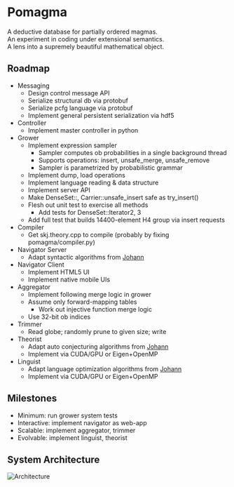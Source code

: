 Pomagma
=======

A deductive database for partially ordered magmas.<br />
An experiment in coding under extensional semantics.<br />
A lens into a supremely beautiful mathematical object.

Roadmap
-------

- Messaging
    - Design control message API
    - Serialize structural db via protobuf
    - Serialize pcfg language via protobuf
    - Implement general persistent serialization via hdf5
- Controller
    - Implement master controller in python
- Grower
    - Implement expression sampler
        - Sampler computes ob probabilities in a single background thread
        - Supports operations: insert, unsafe_merge, unsafe_remove
        - Sampler is parametrized by probabilistic grammar
    - Implement dump, load operations
    - Implement language reading & data structure
    - Implement server API
    - Make DenseSet::, Carrier::unsafe_insert safe as try_insert()
    - Flesh out unit test to exercise all methods
        - Add tests for DenseSet::Iterator2, 3
    - Add full test that builds 14400-element H4 group via insert requests
- Compiler
    - Get skj.theory.cpp to compile (probably by fixing pomagma/compiler.py)
- Navigator Server
    - Adapt syntactic algorithms from [Johann](http://github.com/fritzo/Johann)
- Navigator Client
    - Implement HTML5 UI
    - Implement native mobile UIs
- Aggregator
    - Implement following merge logic in grower
    - Assume only forward-mapping tables
        - Work out injective function merge logic
    - Use 32-bit ob indices
- Trimmer
    - Read globe; randomly prune to given size; write
- Theorist
    - Adapt auto conjecturing algorithms from [Johann](http://github.com/fritzo/Johann)
    - Implement via CUDA/GPU or Eigen+OpenMP
- Linguist
    - Adapt language optimization algorithms from [Johann](http://github.com/fritzo/Johann)
    - Implement via CUDA/GPU or Eigen+OpenMP

Milestones
----------

- Minimum: run grower system tests
- Interactive: implement navigator as web-app
- Scalable: implement aggregator, trimmer
- Evolvable: implement linguist, theorist

System Architecture
-------------------

![Architecture](pomagma/raw/master/doc/architecture.png)

